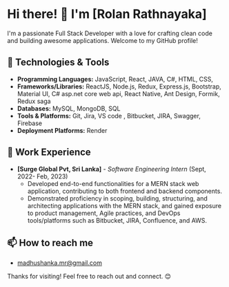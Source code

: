 # Hi there! 👋 I'm [Rolan Rathnayaka]

I'm a passionate Full Stack Developer with a love for crafting clean code and building awesome applications. Welcome to my GitHub profile!

## 🔧 Technologies & Tools
- **Programming Languages:** JavaScript, React, JAVA, C#, HTML, CSS, 
- **Frameworks/Libraries:** ReactJS, Node.js, Redux, Express.js, Bootstrap, Material UI, C# asp.net core web api, React Native, Ant Design, Formik, Redux saga
- **Databases:** MySQL, MongoDB, SQL
- **Tools & Platforms:**  Git, Jira, VS code , Bitbucket, JIRA, Swagger, Firebase
- **Deployment Platforms:** Render

## 💼 Work Experience
- **[Surge Global Pvt, Sri Lanka]** - *Software Engineering Intern* (Sept, 2022- Feb, 2023)
  - Developed end-to-end functionalities for a MERN stack web application, contributing to both frontend and backend components.
  - Demonstrated proficiency in scoping, building, structuring, and architecting applications with the MERN stack, and gained exposure to product management,
    Agile practices, and DevOps tools/platforms such as Bitbucket, JIRA, Confluence, and AWS.


## 📫 How to reach me 
  - madhushanka.mr@gmail.com
  
Thanks for visiting! Feel free to reach out and connect. 😊

